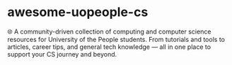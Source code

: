 # awesome-uopeople-cs
🌐 A community-driven collection of computing and computer science resources for University of the People students. From tutorials and tools to articles, career tips, and general tech knowledge — all in one place to support your CS journey and beyond.
